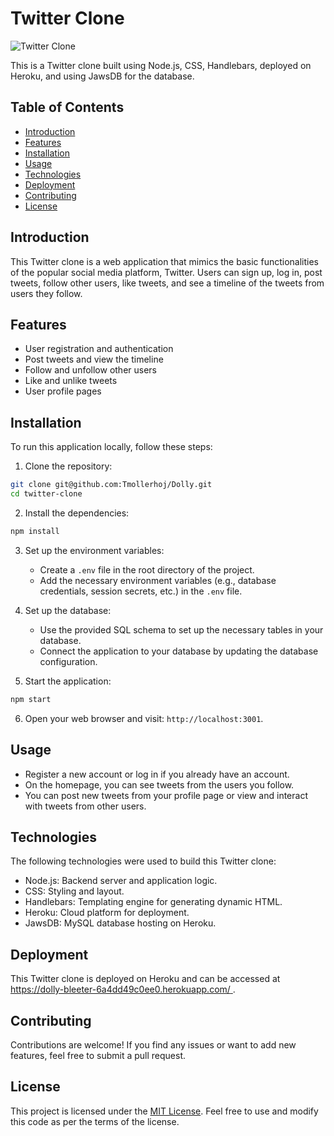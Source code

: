 # Twitter Clone

![Twitter Clone](twitter-clone-screenshot.png)

This is a Twitter clone built using Node.js, CSS, Handlebars, deployed on Heroku, and using JawsDB for the database.

## Table of Contents

- [Introduction](#introduction)
- [Features](#features)
- [Installation](#installation)
- [Usage](#usage)
- [Technologies](#technologies)
- [Deployment](#deployment)
- [Contributing](#contributing)
- [License](#license)

## Introduction

This Twitter clone is a web application that mimics the basic functionalities of the popular social media platform, Twitter. Users can sign up, log in, post tweets, follow other users, like tweets, and see a timeline of the tweets from users they follow.

## Features

- User registration and authentication
- Post tweets and view the timeline
- Follow and unfollow other users
- Like and unlike tweets
- User profile pages

## Installation

To run this application locally, follow these steps:

1. Clone the repository:

```bash
git clone git@github.com:Tmollerhoj/Dolly.git
cd twitter-clone
```

2. Install the dependencies:

```bash
npm install
```

3. Set up the environment variables:

   - Create a `.env` file in the root directory of the project.
   - Add the necessary environment variables (e.g., database credentials, session secrets, etc.) in the `.env` file.

4. Set up the database:

   - Use the provided SQL schema to set up the necessary tables in your database.
   - Connect the application to your database by updating the database configuration.

5. Start the application:

```bash
npm start
```

6. Open your web browser and visit: `http://localhost:3001`.

## Usage

- Register a new account or log in if you already have an account.
- On the homepage, you can see tweets from the users you follow.
- You can post new tweets from your profile page or view and interact with tweets from other users.

## Technologies

The following technologies were used to build this Twitter clone:

- Node.js: Backend server and application logic.
- CSS: Styling and layout.
- Handlebars: Templating engine for generating dynamic HTML.
- Heroku: Cloud platform for deployment.
- JawsDB: MySQL database hosting on Heroku.

## Deployment

This Twitter clone is deployed on Heroku and can be accessed at [https://dolly-bleeter-6a4dd49c0ee0.herokuapp.com/
](https://dolly-bleeter-6a4dd49c0ee0.herokuapp.com/).

## Contributing

Contributions are welcome! If you find any issues or want to add new features, feel free to submit a pull request.

## License

This project is licensed under the [MIT License](LICENSE). Feel free to use and modify this code as per the terms of the license.
